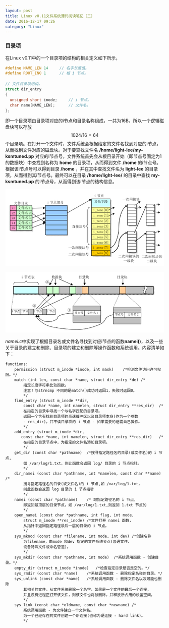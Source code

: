 ```yaml
---
layout: post
title: Linux v0.11文件系统源码阅读笔记（三）
date: 2016-12-17 09:26
category: "Linux"
---
```


### 目录项
在Linux v0.11中的一个目录项的结构的相关定义如下所示，

```c
#define NAME_LEN 14		// 名字长度值。
#define ROOT_INO 1		// 根 i 节点。

// 文件目录项结构。
struct dir_entry
{
  unsigned short inode;		// i 节点。
  char name[NAME_LEN];		// 文件名。
};
```

即一个目录项由目录项对应的i节点和目录名称组成，一共为16B，所以一个逻辑磁盘块可以存放 $$ 1024 / 16 = 64 $$ 个目录项。在打开一个文件时，文件系统会根据给定的文件名找到对应的i节点，从而找到文件对应的磁盘块。对于要查找文件名 **/home/light-lee/my-ksmtuned.pp** 对应的i节点号，文件系统首先会从根目录开始（即节点号固定为1的数据块）中查找到名称为 **home** 的目录项，从而得到文件 **/home** 的i节点号。根据该i节点号可以得到目录 **/home** ，并在其中查找文件名为 **light-lee** 的目录项，从而得到其i节点号。最终可以在目录 **/home/light-lee/** 的目录中查找 **my-ksmtuned.pp** 的i节点号，从而得到该i节点的结构信息。

![get_file](/images/Linux-v0.11-fs/get_file.png)

![get_file2](/images/Linux-v0.11-fs/get_file2.png)

*namei.c*中实现了根据目录名或文件名寻找到对应i节点的函数**namei()**，以及一些关于目录的建立和删除、目录项的建立和删除等操作函数和系统调用。内容清单如下：

```
functions:
	permission (struct m_inode *inode, int mask)	/*检测文件访问许可权限。*/
	match (int len, const char *name, struct dir_entry *de)	/*
		指定长度字符串比较函数。
		注意！与strncmp 不同的是match()成功时返回1，失败时返回0。
		*/
	find_entry (struct m_inode **dir,
	    const char *name, int namelen, struct dir_entry **res_dir)	/*
		在指定的目录中寻找一个与名字匹配的目录项。
		返回一个含有找到目录项的高速缓冲区以及目录项本身(作为一个参数 
		- res_dir)。并不读目录项的 i 节点 - 如果需要的话需自己操作。
		*/
	add_entry (struct m_inode *dir,
	   const char *name, int namelen, struct dir_entry **res_dir)	/*
		在指定的目录节点中，为指定的文件名添加目录项。
		*/
	get_dir (const char *pathname)	/*搜寻指定路径名的目录(或文件名)的 i 节点,
		如 /var/log/1.txt，则此函数会返回 log/ 目录的 i 节点指针。
		*/
	dir_namei (const char *pathname, int *namelen, const char **name)	/*
		搜寻指定路径名的目录(或文件名)的 i 节点,如 /var/log/1.txt，
		则此函数会返回 log 目录的 i 节点指针
		*/
	namei (const char *pathname)	/* 取指定路径名的 i 节点，
		即返回最顶层的目录节点，如 /var/log/1.txt,则返回 1.txt 节点的
		*/
	open_namei (const char *pathname, int flag, int mode,
	    struct m_inode **res_inode)	/*文件打开 namei 函数，
		从指针中返回指定路径最后一层的目录的 i 节点。
		*/
	sys_mknod (const char *filename, int mode, int dev)	/*创建名称
		为filename，由mode 和dev 指定的文件系统节点(普通文件、
		设备特殊文件或命名管道)。
		*/
	sys_mkdir (const char *pathname, int mode)	/*系统调用函数 - 创建目录。*/
	empty_dir (struct m_inode *inode)	/*检查指定目录是否是空的。*/
	sys_rmdir (const char *name)	/*系统调用函数 - 删除指定名称的目录。*/
	sys_unlink (const char *name)	/*系统调用函数 - 删除文件名以及可能也删除
		其相关的文件。从文件系统删除一个名字。如果是一个文件的最后一个连接，
		并且没有进程正打开该文件，则该文件也将被删除，并释放所占用的设备空间。
		*/
	sys_link (const char *oldname, const char *newname)	/*
		系统调用函数 - 为文件建立一个文件名。
		为一个已经存在的文件创建一个新连接(也称为硬连接 - hard link)。
		*/	
```